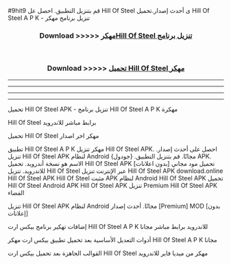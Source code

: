 #9hit9 قم بتنزيل التطبيق. احصل عل Hill Of Steel  ى أحدث إصدار.تحميل Hill Of Steel  A P K - تنزيل برنامج مهكر



<div align="center">
<h3>Download >>>>> <a href="https://ar-sites.web.app/?ar= Hill Of Steel ">مهكرHill Of Steel  تنزيل برنامج</a></h3><br>

<h3>Download >>>>> <a href="https://ar-sites.web.app/?ar= Hill Of Steel ">تحميل Hill Of Steel  مهكر</a></h3>
</div>


----------------------------------------------------------

----------------------------------------------------------

----------------------------------------------------------

----------------------------------------------------------


تحميل Hill Of Steel  APK - تنزيل برنامج Hill Of Steel  A P K مهكرة

Hill Of Steel  برابط مباشر للاندرويد

تحميل Hill Of Steel  مهكر اخر اصدار

تطبيق Hill Of Steel  A P K مهكر
تنزيل Hill Of Steel  APK. احصل على أحدث إصدار.
تنزيل Hill Of Steel  APK لنظام Android مجانًا.
قم بتنزيل التطبيق. {جودول} APK. الاسم هو نسخة أندرويد.
تحميل Hill Of Steel  APK [بدون اعلانات]
تحميل مود مجاني للاندرويد.
تنزيل Hill Of Steel  عبر الإنترنت
تنزيل Hill Of Steel  APK
download.online Hill Of Steel  APK
Hill Of Steel  مثبت APK لنظام Android
Hill Of Steel  APK
تحميل Hill Of Steel  Android APK
Hill Of Steel  APK تنزيل Premium
Hill Of Steel  APK الفضاء

تنزيل Hill Of Steel  APK لنظام Android مجانًا. أحدث إصدار [Premium] MOD [بدون إعلانات]

إضافات تهكير برنامج بيكس ارت Hill Of Steel  A P K للاندرويد برابط مباشر مجانا

أدوات التعديل الأساسية بعد تحميل تطبيق بيكس ارت مهكر Hill Of Steel  A P K مجانا

القوالب الجاهزة بعد تحميل بيكس ارت Hill Of Steel  مهكر من ميديا فاير للاندرويد



